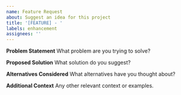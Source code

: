 ```yaml
---
name: Feature Request
about: Suggest an idea for this project
title: '[FEATURE] - '
labels: enhancement
assignees: ''
---
```


**Problem Statement**
What problem are you trying to solve?

**Proposed Solution**
What solution do you suggest?

**Alternatives Considered**
What alternatives have you thought about?

**Additional Context**
Any other relevant context or examples.
